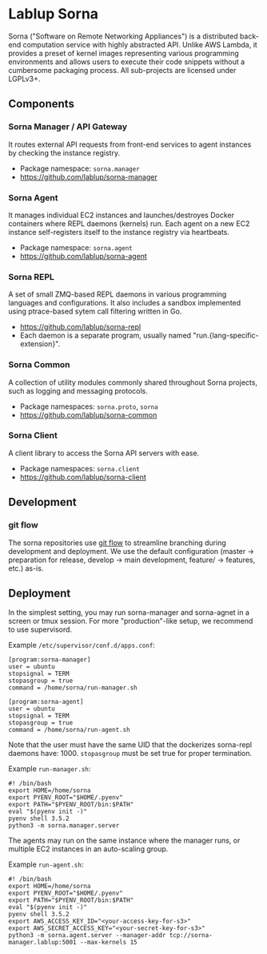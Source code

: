 Lablup Sorna
============

Sorna ("Software on Remote Networking Appliances") is a distributed back-end computation service with highly abstracted API.
Unlike AWS Lambda, it provides a preset of kernel images representing various programming environments and allows users to execute their code snippets without a cumbersome packaging process. All sub-projects are licensed under LGPLv3+.

Components
----------

### Sorna Manager / API Gateway

It routes external API requests from front-end services to agent instances by checking the instance registry.

 * Package namespace: `sorna.manager`
 * https://github.com/lablup/sorna-manager

### Sorna Agent

It manages individual EC2 instances and launches/destroyes Docker containers where REPL daemons (kernels) run.
Each agent on a new EC2 instance self-registers itself to the instance registry via heartbeats.

 * Package namespace: `sorna.agent`
 * https://github.com/lablup/sorna-agent

### Sorna REPL

A set of small ZMQ-based REPL daemons in various programming languages and configurations.
It also includes a sandbox implemented using ptrace-based sytem call filtering written in Go.

 * https://github.com/lablup/sorna-repl
 * Each daemon is a separate program, usually named "run.{lang-specific-extension}".

### Sorna Common

A collection of utility modules commonly shared throughout Sorna projects, such as logging and messaging protocols.

 * Package namespaces: `sorna.proto`, `sorna`
 * https://github.com/lablup/sorna-common
 
### Sorna Client

A client library to access the Sorna API servers with ease.

 * Package namespaces: `sorna.client`
 * https://github.com/lablup/sorna-client

Development
-----------

### git flow

The sorna repositories use [git flow](http://danielkummer.github.io/git-flow-cheatsheet/index.html) to streamline branching during development and deployment.
We use the default configuration (master -> preparation for release, develop -> main development, feature/ -> features, etc.) as-is.

Deployment
----------

In the simplest setting, you may run sorna-manager and sorna-agnet in a screen or tmux session.
For more "production"-like setup, we recommend to use supervisord.

Example `/etc/supervisor/conf.d/apps.conf`:
```
[program:sorna-manager]
user = ubuntu
stopsignal = TERM
stopasgroup = true
command = /home/sorna/run-manager.sh

[program:sorna-agent]
user = ubuntu
stopsignal = TERM
stopasgroup = true
command = /home/sorna/run-agent.sh
```

Note that the user must have the same UID that the dockerizes sorna-repl daemons have: 1000.
`stopasgroup` must be set true for proper termination.

Example `run-manager.sh`:
```
#! /bin/bash
export HOME=/home/sorna
export PYENV_ROOT="$HOME/.pyenv"
export PATH="$PYENV_ROOT/bin:$PATH"
eval "$(pyenv init -)"
pyenv shell 3.5.2
python3 -m sorna.manager.server
```

The agents may run on the same instance where the manager runs, or multiple EC2 instances in an auto-scaling group.

Example `run-agent.sh`:
```
#! /bin/bash
export HOME=/home/sorna
export PYENV_ROOT="$HOME/.pyenv"
export PATH="$PYENV_ROOT/bin:$PATH"
eval "$(pyenv init -)"
pyenv shell 3.5.2
export AWS_ACCESS_KEY_ID="<your-access-key-for-s3>"
export AWS_SECRET_ACCESS_KEY="<your-secret-key-for-s3>"
python3 -m sorna.agent.server --manager-addr tcp://sorna-manager.lablup:5001 --max-kernels 15
```

